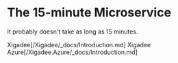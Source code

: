 # The 15-minute Microservice

It probably doesn't take as long as 15 minutes.

Xigadee[/Xigadee/_docs/Introduction.md]
Xigadee Azure[/Xigadee.Azure/_docs/Introduction.md]